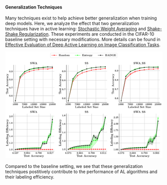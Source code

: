 #### Generalization Techniques

Many techniques exist to help achieve better generalization when training deep models. Here, we analyze the effect that two generalization techniques have in active learning: [Stochastic Weight Averaging](https://arxiv.org/abs/1803.05407) and [Shake-Shake Regularization](https://arxiv.org/abs/1705.07485). These experiments are conducted in the CIFAR-10 baseline setting with necessary modifications. More details can be found in [Effective Evaluation of Deep Active Learning on Image Classification Tasks](https://arxiv.org/abs/2106.15324).

![GENERALIZATION](../../experiment_plots/generalization.png?raw=true)

Compared to the baseline setting, we see that these generalization techniques postitively contribute to the performance of AL algorithms and their labeling efficiency.